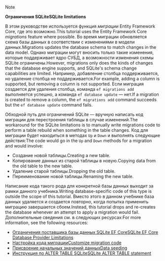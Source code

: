 > [!NOTE]
> 
> <span data-ttu-id="f777e-101">**Ограничения SQLite**</span><span class="sxs-lookup"><span data-stu-id="f777e-101">**SQLite limitations**</span></span>
>
> <span data-ttu-id="f777e-102">В этом руководстве используется функция *миграции* Entity Framework Core, где это возможно.</span><span class="sxs-lookup"><span data-stu-id="f777e-102">This tutorial uses the Entity Framework Core *migrations* feature where possible.</span></span> <span data-ttu-id="f777e-103">Во время миграции обновляется схема базы данных в соответствии с изменениями в модели данных.</span><span class="sxs-lookup"><span data-stu-id="f777e-103">Migrations updates the database schema to match changes in the data model.</span></span> <span data-ttu-id="f777e-104">Однако миграции могут вносить только такие изменения, которые поддерживает ядро СУБД, а возможности изменения схемы SQLite ограничены.</span><span class="sxs-lookup"><span data-stu-id="f777e-104">However, migrations only does the kinds of changes that the database engine supports, and SQLite's schema change capabilities are limited.</span></span> <span data-ttu-id="f777e-105">Например, добавление столбца поддерживается, но удаление столбца не поддерживается.</span><span class="sxs-lookup"><span data-stu-id="f777e-105">For example, adding a column is supported, but removing a column is not supported.</span></span> <span data-ttu-id="f777e-106">Если миграция создается для удаления столбца, команда `ef migrations add` выполняется успешно, а команда `ef database update` — нет.</span><span class="sxs-lookup"><span data-stu-id="f777e-106">If a migration is created to remove a column, the `ef migrations add` command succeeds but the `ef database update` command fails.</span></span> 
>
> <span data-ttu-id="f777e-107">Обходной путь для ограничений SQLite — вручную написать код миграции для перестроения таблицы в случае изменений.</span><span class="sxs-lookup"><span data-stu-id="f777e-107">The workaround for the SQLite limitations is to manually write migrations code to perform a table rebuild when something in the table changes.</span></span> <span data-ttu-id="f777e-108">Код для миграции будет находиться в методах `Up` и `Down` и выполнять следующие действия:</span><span class="sxs-lookup"><span data-stu-id="f777e-108">The code would go in the `Up` and `Down` methods for a migration and would involve:</span></span>
>
> * <span data-ttu-id="f777e-109">Создание новой таблицы.</span><span class="sxs-lookup"><span data-stu-id="f777e-109">Creating a new table.</span></span>
> * <span data-ttu-id="f777e-110">Копирование данных из старой таблицы в новую.</span><span class="sxs-lookup"><span data-stu-id="f777e-110">Copying data from the old table to the new table.</span></span>
> * <span data-ttu-id="f777e-111">Удаление старой таблицы.</span><span class="sxs-lookup"><span data-stu-id="f777e-111">Dropping the old table.</span></span>
> * <span data-ttu-id="f777e-112">Переименование новой таблицы.</span><span class="sxs-lookup"><span data-stu-id="f777e-112">Renaming the new table.</span></span>
>
> <span data-ttu-id="f777e-113">Написание кода такого рода для конкретной базы данных выходит за рамки данного учебника.</span><span class="sxs-lookup"><span data-stu-id="f777e-113">Writing database-specific code of this type is outside the scope of this tutorial.</span></span> <span data-ttu-id="f777e-114">Вместо этого в данном учебнике база данных удаляется и создается повторно, когда попытка применить миграцию завершается сбоем.</span><span class="sxs-lookup"><span data-stu-id="f777e-114">Instead, this tutorial drops and re-creates the database whenever an attempt to apply a migration would fail.</span></span> <span data-ttu-id="f777e-115">Дополнительные сведения см. в следующих ресурсах:</span><span class="sxs-lookup"><span data-stu-id="f777e-115">For more information, see the following resources:</span></span>
>
> * [<span data-ttu-id="f777e-116">Ограничения поставщика базы данных SQLite EF Core</span><span class="sxs-lookup"><span data-stu-id="f777e-116">SQLite EF Core Database Provider Limitations</span></span>](/ef/core/providers/sqlite/limitations)
> * [<span data-ttu-id="f777e-117">Настройка кода миграции</span><span class="sxs-lookup"><span data-stu-id="f777e-117">Customize migration code</span></span>](/ef/core/managing-schemas/migrations/#customize-migration-code)
> * [<span data-ttu-id="f777e-118">Присвоение начальных значений данных</span><span class="sxs-lookup"><span data-stu-id="f777e-118">Data seeding</span></span>](/ef/core/modeling/data-seeding)
> * [<span data-ttu-id="f777e-119">Инструкция по ALTER TABLE SQLite</span><span class="sxs-lookup"><span data-stu-id="f777e-119">SQLite ALTER TABLE statement</span></span>](https://sqlite.org/lang_altertable.html)